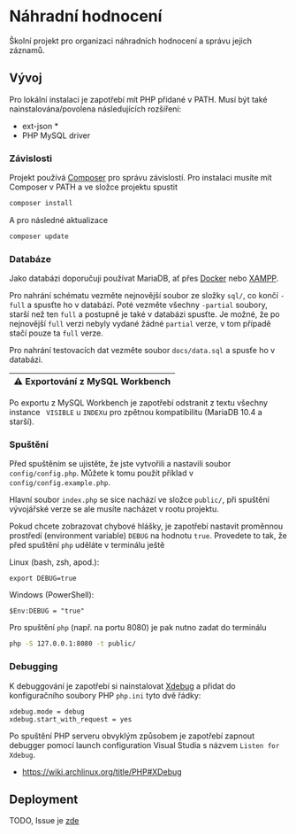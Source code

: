 # Náhradní hodnocení
Školní projekt pro organizaci náhradních hodnocení a správu jejich záznamů.

## Vývoj
Pro lokální instalaci je zapotřebí mít PHP přidané v PATH. Musí být také nainstalována/povolena následujících rozšíření:
- ext-json *
- PHP MySQL driver

### Závislosti
Projekt používá [Composer](https://getcomposer.org/) pro správu závislostí.
Pro instalaci musíte mít Composer v PATH a ve složce projektu spustit
```bash
composer install
```

A pro následné aktualizace
```bash
composer update
```

### Databáze
Jako databázi doporučuji používat MariaDB, ať přes [Docker](https://hub.docker.com/_/mariadb/) nebo [XAMPP](https://www.apachefriends.org/).

Pro nahrání schématu vezměte nejnovější soubor ze složky `sql/`, co končí `-full` a spusťte ho v databázi. Poté vezměte všechny `-partial` soubory, starší než ten `full` a postupně je také v databázi spusťte. Je možné, že po nejnovější `full` verzi nebyly vydané žádné `partial` verze, v tom případě stačí pouze ta `full` verze.

Pro nahrání testovacích dat vezměte soubor `docs/data.sql` a spusťe ho v databázi.

| :warning:  Exportování z MySQL Workbench   |
|--------------------------------------------|

Po exportu z MySQL Workbench je zapotřebí odstranit z textu všechny instance ` VISIBLE` u `INDEX`u pro zpětnou kompatibilitu (MariaDB 10.4 a starší).

### Spuštění
Před spuštěním se ujistěte, že jste vytvořili a nastavili soubor `config/config.php`. Můžete k tomu použít příklad v `config/config.example.php`.

Hlavní soubor `index.php` se sice nachází ve složce `public/`, při spuštění vývojářské verze se ale musíte nacházet v rootu projektu.

Pokud chcete zobrazovat chybové hlášky, je zapotřebí nastavit proměnnou prostředí (environment variable) `DEBUG` na hodnotu `true`. Provedete to tak, že před spuštění `php` uděláte v terminálu ještě

Linux (bash, zsh, apod.):
```
export DEBUG=true
```

Windows (PowerShell):
```
$Env:DEBUG = "true"
```

Pro spuštění `php` (např. na portu 8080) je pak nutno zadat do terminálu
```bash
php -S 127.0.0.1:8080 -t public/
```
### Debugging
K debuggování je zapotřebí si nainstalovat [Xdebug](https://xdebug.org/) a přidat do konfiguračního soubory PHP ``php.ini`` tyto dvě řádky:
```
xdebug.mode = debug
xdebug.start_with_request = yes
```
Po spuštění PHP serveru obvyklým způsobem je zapotřebí zapnout debugger pomocí launch configuration Visual Studia s názvem ``Listen for Xdebug``.

- https://wiki.archlinux.org/title/PHP#XDebug


## Deployment
TODO, Issue je [zde](https://github.com/SPSE-a-VOS-Pardubice/nahradni-hodnoceni/issues/8)
